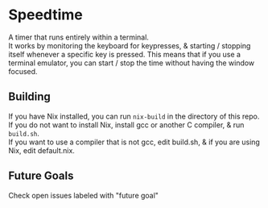 # Speedtime
A timer that runs entirely within a terminal.
\
It works by monitoring the keyboard for keypresses, & starting / stopping itself
whenever a specific key is pressed.  This means that if you use a terminal emulator, you
can start / stop the time without having the window focused.
## Building
If you have Nix installed, you can run `nix-build` in the directory of this repo.
\
If you do not want to install Nix, install gcc or another C compiler, & run `build.sh`.
\
If you want to use a compiler that is not gcc, edit build.sh, & if you are using Nix, 
edit default.nix.
## Future Goals
Check open issues labeled with "future goal"

